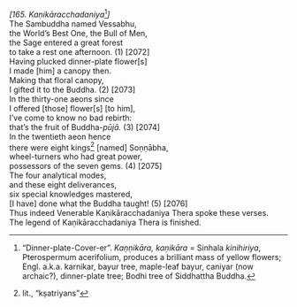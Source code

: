 *\[165. Kaṇikāracchadaniya*[^1]*\]*  
The Sambuddha named Vessabhu,  
the World’s Best One, the Bull of Men,  
the Sage entered a great forest  
to take a rest one afternoon. (1) \[2072\]  
Having plucked dinner-plate flower\[s\]  
I made \[him\] a canopy then.  
Making that floral canopy,  
I gifted it to the Buddha. (2) \[2073\]  
In the thirty-one aeons since  
I offered \[those\] flower\[s\] \[to him\],  
I’ve come to know no bad rebirth:  
that’s the fruit of Buddha-*pūjā.* (3) \[2074\]  
In the twentieth aeon hence  
there were eight kings[^2] \[named\] Soṇṇābha,  
wheel-turners who had great power,  
possessors of the seven gems. (4) \[2075\]  
The four analytical modes,  
and these eight deliverances,  
six special knowledges mastered,  
\[I have\] done what the Buddha taught! (5) \[2076\]  
Thus indeed Venerable Kaṇikāracchadaniya Thera spoke these verses.  
The legend of Kaṇikāracchadaniya Thera is finished.  
[^1]: “Dinner-plate-Cover-er”. *Kaṇṇikāra, kaṇikāra* = Sinhala
    *kinihiriya*, Pterospermum acerifolium, produces a brilliant mass of
    yellow flowers; Engl. a.k.a. karnikar, bayur tree, maple-leaf bayur,
    caniyar (now archaic?), dinner-plate tree; Bodhi tree of Siddhattha
    Buddha.  
[^2]: lit., “kṣatriyans”
